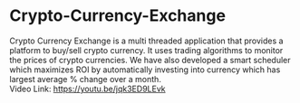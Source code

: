 # Crypto-Currency-Exchange
Crypto Currency Exchange is a multi threaded application that provides a platform to buy/sell crypto currency. It uses trading algorithms to monitor the prices of crypto currencies. We have also developed a smart scheduler which maximizes ROI by automatically investing into currency which has largest average % change over a month.  
Video Link: https://youtu.be/jqk3ED9LEvk
